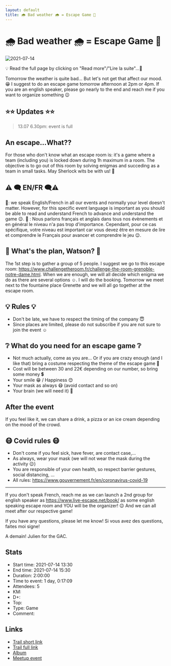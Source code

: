 ```yaml
---
layout: default
title: 🌧️ Bad weather 🌧️ = Escape Game 🧐
---
```


# 🌧️ Bad weather 🌧️ = Escape Game 🧐

![2021-07-14](../img/orig/2021-07-14.jpg)

💡 Read the full page by clicking on "Read more"/"Lire la suite"...💜

Tomorrow the weather is quite bad... But let's not get that affect our mood. 😁 I suggest to do an escape game tomorrow afternoon at 2pm or 4pm. If you are an english speaker, please go nearly to the end and reach me if you want to organize something 😉

##  ⭐⭐ Updates ⭐⭐ 
> 13.07 6.30pm: event is full

##  An escape...What?? 
For those who don't know what an escape room is: it's a game where a team (including you) is locked down during 1h maximum in a room. The objective is to go out of this room by solving enigmas and succeding as a team in small tasks. May Sherlock wits be with us! 🧐

## ⚠️ 🗨️ EN/FR 🗨️⚠️ 
🦅: we speak English/French in all our events and normally your level doesn't matter. However, for this specific event language is important as you should be able to read and understand French to advance and understand the game 😉.
🐓 : Nous parlons français et anglais dans tous nos évènements et en général le niveau n'a pas trop d'importance. Cependant, pour ce cas spécifique, votre niveau est important car vous devez être en mesure de lire et comprendre le Français pour avancer et comprendre le jeu 😉.

##  🧐 What's the plan, Watson? 🧐
The 1st step is to gather a group of 5 people. I suggest we go to this escape room: https://www.challengetheroom.fr/challenge-the-room-grenoble-notre-dame.html. When we are enough, we will all decide which enigma we do as there are several options ☺️. I will do the booking. Tomorrow we meet next to the fountaine place Grenette and we will all go together at the escape room.

##  💡 Rules 💡 
- Don't be late, we have to respect the timing of the company 😇
- Since places are limited, please do not subscribe if you are not sure to join the event ☺️

##  ❔ What do you need for an escape game ❔ 
- Not much actually, come as you are... Or if you are crazy enough (and I like that) bring a costume respecting the theme of the escape game 🤣
- Cost will be between 30 and 22€ depending on our number, so bring some money 💲
- Your smile 😁 / Happiness 😊
- Your mask as always 😷 (avoid contact and so on)
- Your brain (we will need it) 🧠

##  After the event 
If you feel like it, we can share a drink, a pizza or an ice cream depending on the mood of the crowd.

##  😷 Covid rules 😷 
- Don't come if you feel sick, have fever, are contact case,...
- As always, wear your mask (we will not wear the mask during the activity 😉)
- You are responsible of your own health, so respect barrier gestures, social distancing, ...
- All rules: https://www.gouvernement.fr/en/coronavirus-covid-19

--------------------------------
If you don't speak French, reach me as we can launch a 2nd group for english speaker as https://www.live-escape.net/book/ as some english speaking escape room and YOU will be the organizer! 😉 And we can all meet after our respective game!

If you have any questions, please let me know!
Si vous avez des questions, faites moi signe!

A demain!
Julien for the GAC.

## Stats

- Start time: 2021-07-14 13:30
- End time: 2021-07-14 15:30
- Duration: 2:00:00
- Time to event: 1 day, 0:17:09
- Attendees: 5
- KM: 
- D+: 
- Top: 
- Type: Game
- Comment: 

## Links

- [Trail short link]()
- [Trail full link]()
- [Album](https://binnette.github.io/GacImg2021/)
- [Meetup event](https://www.meetup.com/grenoble-adventure-club-english-french/events/279439068/)
